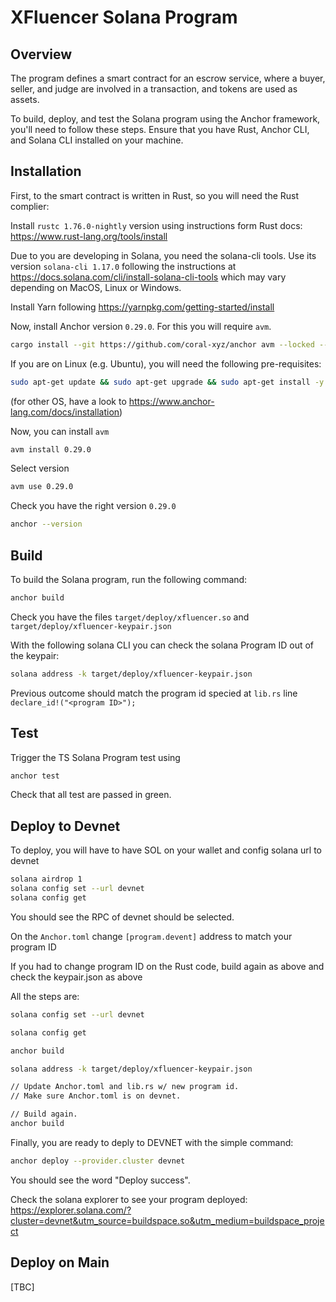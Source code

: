 # XFluencer Solana Program

## Overview

The program defines a smart contract for an escrow service, where a buyer, seller, and judge are involved in a transaction, and tokens are used as assets.


To build, deploy, and test the Solana program using the Anchor framework, you'll need to follow these steps. Ensure that you have Rust, Anchor CLI, and Solana CLI installed on your machine.

## Installation

First, to the  smart contract is written in Rust, so you will need the Rust complier:

Install `rustc 1.76.0-nightly` version using instructions form Rust docs: https://www.rust-lang.org/tools/install

Due to you are developing in Solana, you need the solana-cli tools.
Use its version `solana-cli 1.17.0` following the instructions at https://docs.solana.com/cli/install-solana-cli-tools which may vary  depending on MacOS, Linux or Windows.

Install Yarn following https://yarnpkg.com/getting-started/install

Now, install Anchor version `0.29.0`. For this you will require `avm`.

```bash
cargo install --git https://github.com/coral-xyz/anchor avm --locked --force
```

If you are on Linux (e.g. Ubuntu), you will need the following pre-requisites:

```bash
sudo apt-get update && sudo apt-get upgrade && sudo apt-get install -y pkg-config build-essential libudev-dev libssl-dev
```


(for other OS, have a look to https://www.anchor-lang.com/docs/installation)

Now, you can install `avm`

```bash
avm install 0.29.0
```

Select version 
```bash
avm use 0.29.0
```

Check you have the right version `0.29.0`

```bash
anchor --version
```

## Build

To build the Solana program, run the following command:

```bash
anchor build
```

Check you have the files `target/deploy/xfluencer.so` and `target/deploy/xfluencer-keypair.json` 

With the following solana CLI you can check the solana Program ID out of the keypair:

```bash
solana address -k target/deploy/xfluencer-keypair.json 
```

Previous outcome should match the program id specied at `lib.rs` line `declare_id!("<program ID>");`

## Test

Trigger the TS Solana Program test using

```bash
anchor test
```

Check that all test are passed in green.

## Deploy to Devnet

To deploy, you will have to have SOL on your wallet and config solana url to devnet

```bash
solana airdrop 1
solana config set --url devnet
solana config get
```
You should see the RPC of devnet should be selected.

On the `Anchor.toml` change `[program.devent]` address to match your program ID

If you had to change program ID on the Rust code, build again as above and check the keypair.json as above

All the steps are:
```bash
solana config set --url devnet

solana config get

anchor build

solana address -k target/deploy/xfluencer-keypair.json

// Update Anchor.toml and lib.rs w/ new program id.
// Make sure Anchor.toml is on devnet.

// Build again.
anchor build
```

Finally, you are ready to deply to DEVNET with the simple command:

```bash
anchor deploy --provider.cluster devnet
```
You should see the word "Deploy success".

Check the solana explorer to see your program deployed: https://explorer.solana.com/?cluster=devnet&utm_source=buildspace.so&utm_medium=buildspace_project


## Deploy on Main
[TBC]

